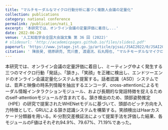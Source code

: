 ```yaml
---
title: "マルチモーダルなマイクロ行動分析に基づく複数人会議の定量化"
collection: publications
category: national conference
permalink: /publication/nati_1
excerpt: '本研究では、オンライン会議の定量評価に着目し...'
date: 2022-06-20
venue: '人工知能学会全国大会論文集 第 36 回 (2022)'
# slidesurl: 'http://academicpages.github.io/files/slides1.pdf'
paperurl: 'https://www.jstage.jst.go.jp/article/pjsai/JSAI2022/0/JSAI2022_1P1GS1004/_article/-char/ja/'
citation: ' 陳辰昊, 徳原耕亮, 荒川豊, 渡邉洸、石丸翔也, "マルチモーダルなマイクロ行動分析に基づく複数人会議の定量化," 人工知能学会全国大会論文集 第36回全国大会 (2022), no. 1P1-GS-10-04.'
---
```


本研究では、オンライン会議の定量評価に着目し、ミーティング中よく発生する三つのマイクロ行動「発話」、「頷き」、「笑顔」を正確に検出し、エンドツーエンドのオンライン会議定量化システムを提案する。話者認識（ASD）システムでは、音声と映像の時系列情報を抽出するエンコーダ、cross-attentionによるモーダル情報インタラクションモジュール、および長期的な発話特徴を捉えるためのself-attentionモジュールが含まれてる。頷き検出のため、頭部姿勢推定（HPE）の研究で提案されたWHENetモデルに基づいて、頭部のピッチ方向を入力特徴として、GRUによる頷き認識システムを構築する。笑顔検出はHaarカスケード分類器を用いる。K-分割交差検証法によって提案手法を評価した結果、各モジュールのF値はそれぞれ94.9%、79.67%、71.19%であった。

